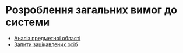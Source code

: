 # Розроблення загальних вимог до системи

- [Аналіз предметної області](../../Lab1/README.html)
- [Запити зацікавлених осіб](../../Lab2/README.html)